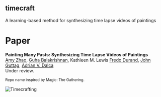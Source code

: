 ## timecraft
A learning-based method for synthesizing time lapse videos of paintings

# Paper
**Painting Many Pasts: Synthesizing Time Lapse Videos of Paintings**  
[Amy Zhao](https://people.csail.mit.edu/xamyzhao), [Guha Balakrishnan](https://people.csail.mit.edu/balakg/), Kathleen M. Lewis [Fredo Durand](https://people.csail.mit.edu/fredo), [John Guttag](https://people.csail.mit.edu/guttag), [Adrian V. Dalca](adalca.mit.edu)  
Under review. 

<sub>Repo name inspired by Magic: The Gathering.</sub>

![Timecrafting](https://gatherer.wizards.com/Handlers/Image.ashx?multiverseid=129012&type=card)
